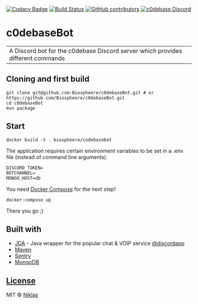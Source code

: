 [![Codacy Badge](https://api.codacy.com/project/badge/Grade/e09f05b8e67c4156accc633d72e8a75d)](https://www.codacy.com/app/biosphere.dev/c0debaseBot?utm_source=github.com&amp;utm_medium=referral&amp;utm_content=Biospheere/c0debaseBot&amp;utm_campaign=Badge_Grade)
[![Build Status](https://travis-ci.org/Biospheere/c0debaseBot.svg?branch=master)](https://travis-ci.org/Biospheere/c0debaseBot)
[![GitHub contributors](https://img.shields.io/github/contributors/biospheere/c0debaseBot.svg)](https://github.com/Biospheere/c0debaseBot/graphs/contributors/)
[![c0debase Discord](https://discordapp.com/api/guilds/361448651748540426/embed.png)](https://discord.gg/BDwBeZ3)


# c0debaseBot 

<table>
<tr>
<td>
  A Discord bot for the c0debase Discord server which provides different commands
</td>

</tr>
</table>

## Cloning and first build

```
git clone git@github.com:Biospheere/c0debaseBot.git # or https://github.com/Biospheere/c0debaseBot.git
cd c0debaseBot
mvn package
```

## Start 
 ```docker build -t . biospheere/codebasebot ```
 
  The application requires certain environment variables to be set in a .env file (instead of command line arguments).
  
  ``` 
  DISCORD_TOKEN=
  BOTCHANNEL=
  MONGO_HOST=db
  ```
  
  You need [Docker Compose](https://docs.docker.com/compose/) for the next step!
  
  ```docker-compose up```
  
  There you go ;)
  
  
## Built with 

- [JDA](https://github.com/DV8FromTheWorld/JDA) - Java wrapper for the popular chat & VOIP service  [@discordapp](https://github.com/discordapp)
- [Maven](https://maven.apache.org/) 
- [Sentry](https://sentry.io/)
- [MongoDB](https://www.mongodb.com/)


## [License](https://github.com/Biospheere/c0debaseBot/blob/master/LICENSE)

MIT © [Niklas](https://github.com/Biospheere/)
 

